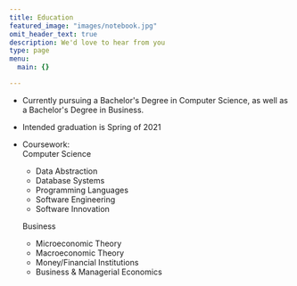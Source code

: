 ```yaml
---
title: Education
featured_image: "images/notebook.jpg"
omit_header_text: true
description: We'd love to hear from you
type: page
menu:
  main: {}

---
```


- Currently pursuing a Bachelor's Degree in Computer Science, as well as a Bachelor's Degree in Business.

- Intended graduation is Spring of 2021

- Coursework:							
	Computer Science
	- Data Abstraction					
	- Database Systems					
	- Programming Languages			
	- Software Engineering				
	- Software Innovation
	
	Business
	- Microeconomic Theory
	- Macroeconomic Theory
	- Money/Financial Institutions
	- Business & Managerial Economics